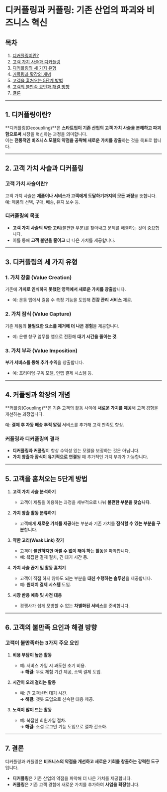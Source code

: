 # 디커플링과 커플링: 기존 산업의 파괴와 비즈니스 혁신  

## 목차  
1. [디커플링이란?](#1-디커플링이란)  
2. [고객 가치 사슬과 디커플링](#2-고객-가치-사슬과-디커플링)  
3. [디커플링의 세 가지 유형](#3-디커플링의-세-가지-유형)  
4. [커플링과 확장의 개념](#4-커플링과-확장의-개념)  
5. [고객을 훔쳐오는 5단계 방법](#5-고객을-훔쳐오는-5단계-방법)  
6. [고객의 불만족 요인과 해결 방향](#6-고객의-불만족-요인과-해결-방향)  
7. [결론](#7-결론)  

---

## 1. 디커플링이란?  
**디커플링(Decoupling)**은 **스타트업이 기존 산업의 고객 가치 사슬을 분해하고 파괴함으로써** 시장을 혁신하는 과정을 의미합니다.  
이는 **전통적인 비즈니스 모델의 약점을 공략해 새로운 가치를 창출**하는 것을 목표로 합니다.  

---

## 2. 고객 가치 사슬과 디커플링  

### 고객 가치 사슬이란?  
고객 가치 사슬은 **제품이나 서비스가 고객에게 도달하기까지의 모든 과정**을 뜻합니다.  
예: 제품의 선택, 구매, 배송, 유지 보수 등.  

### 디커플링의 목표  
- **고객 가치 사슬의 약한 고리**(불편한 부분)를 찾아내고 문제를 해결하는 것이 중요합니다.  
- 이를 통해 **고객 불만을 줄이고** 더 나은 가치를 제공합니다.  

---

## 3. 디커플링의 세 가지 유형  

### 1. 가치 창출 (Value Creation)  
기존에 **가치로 인식하지 못했던 영역에서 새로운 가치를 창출**합니다.  
- 예: 운동 앱에서 걸음 수 측정 기능을 도입해 **건강 관리 서비스** 제공.  

### 2. 가치 잠식 (Value Capture)  
기존 제품의 **불필요한 요소를 제거해 더 나은 경험**을 제공합니다.  
- 예: 은행 창구 업무를 앱으로 전환해 **대기 시간을 줄이는 것**.  

### 3. 가치 부과 (Value Imposition)  
**부가 서비스를 통해 추가 수익**을 창출합니다.  
- 예: 프리미엄 구독 모델, 인앱 결제 시스템 등.  

---

## 4. 커플링과 확장의 개념  
**커플링(Coupling)**은 기존 고객의 활동 사이에 **새로운 가치를 제공**해 고객 경험을 개선하는 과정입니다.  

예: **결제 후 자동 배송 추적 알림** 서비스를 추가해 고객 만족도 향상.  

### 커플링과 디커플링의 결과  
- **디커플링과 커플링**이 항상 수익성 있는 모델을 보장하는 것은 아닙니다.  
- **가치 창출과 잠식이 유기적으로 연결**될 때 추가적인 가치 부과가 가능합니다.  

---

## 5. 고객을 훔쳐오는 5단계 방법  

1. **고객 가치 사슬 분석하기**  
   - 고객이 제품을 이용하는 과정을 세부적으로 나눠 **불편한 부분을 찾습니다**.  

2. **가치 창출 활동 분류하기**  
   - 고객에게 **새로운 가치를 제공**하는 부분과 기존 가치를 **잠식할 수 있는 부분을 구분**합니다.  

3. **약한 고리(Weak Link) 찾기**  
   - 고객이 **불편하지만 어쩔 수 없이 해야 하는 활동**을 파악합니다.  
   - 예: 복잡한 결제 절차, 긴 대기 시간 등.  

4. **가치 사슬 끊기 및 활동 훔치기**  
   - 고객이 직접 하지 않아도 되는 부분을 **대신 수행하는 솔루션**을 제공합니다.  
   - 예: **원터치 결제 시스템** 도입.  

5. **시장 반응 예측 및 사전 대응**  
   - 경쟁사가 쉽게 모방할 수 없는 **차별화된 서비스**를 준비합니다.  

---

## 6. 고객의 불만족 요인과 해결 방향  

### 고객이 불만족하는 3가지 주요 요인  
1. **비용 부담이 높은 활동**  
   - 예: 서비스 가입 시 과도한 초기 비용.  
   **→ 해결:** 무료 체험 기간 제공, 소액 결제 도입.  

2. **시간이 오래 걸리는 활동**  
   - 예: 긴 고객센터 대기 시간.  
   **→ 해결:** 챗봇 도입으로 신속한 대응 제공.  

3. **노력이 많이 드는 활동**  
   - 예: 복잡한 회원가입 절차.  
   **→ 해결:** 소셜 로그인 기능 도입으로 절차 간소화.  

---

## 7. 결론  
디커플링과 커플링은 **비즈니스의 약점을 개선하고 새로운 기회를 창출하는 강력한 도구**입니다.  

- **디커플링**은 기존 산업의 약점을 파악해 더 나은 가치를 제공합니다.  
- **커플링**은 기존 고객 경험에 새로운 가치를 추가하여 **사업을 확장**합니다.

